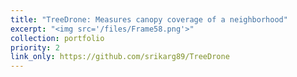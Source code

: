 ```yaml
---
title: "TreeDrone: Measures canopy coverage of a neighborhood"
excerpt: "<img src='/files/Frame58.png'>"
collection: portfolio
priority: 2
link_only: https://github.com/srikarg89/TreeDrone
---
```

